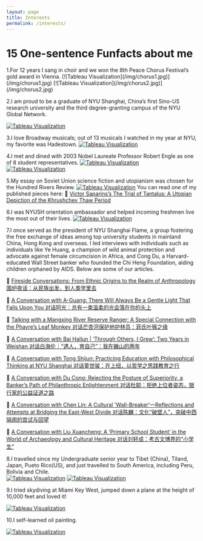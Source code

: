 ```yaml
---
layout: page
title: Interests
permalink: /interests/
---
```


<h1 id="project_overview">15 One-sentence Funfacts about me</h1>
1.For 12 years I sang in choir and we won the 8th Peace Chorus Festival’s gold award in Vienna.
[![Tableau Visualization](/img/chorus1.jpg)](/img/chorus1.jpg)
[![Tableau Visualization](/img/chorus2.jpg)](/img/chorus2.jpg)

2.I am proud to be a graduate of NYU Shanghai, China’s first Sino-US research university and the third degree-granting campus of the NYU Global Network.

[![Tableau Visualization](/img/graduate2.JPG)](/img/graduate2.JPG)

3.I love Broadway musicals; out of 13 musicals I watched in my year at NYU, my favorite was Hadestown.
[![Tableau Visualization](/img/hadestown.jpg)](/img/hadestown.jpg)

4.I met and dined with 2003 Nobel Laureate Professor Robert Engle as one of 8 student representatives.
[![Tableau Visualization](/img/Engle1.jpeg)](/img/Engle1.jpeg)
[![Tableau Visualization](/img/Engle2.jpeg)](/img/Engle2.jpeg)

5.My essay on Soviet Union science fiction and utopianism was chosen for the Hundred Rivers Review.
[![Tableau Visualization](/img/hundredriver.png)](/img/hundredriver.png)
You can read one of my published pieces here:
🔗 [Victor Saparins’s The Trial of Tantalus: A Utopian Depiction of the Khrushchev Thaw Period](https://www.hundredriver.org/victor-saparins-the-trial-of-tantalus-a-utopian-depiction-of-the-khrushchev-thaw-period/)

6.I was NYUSH orientation ambassador and helped incoming freshmen live the most out of their lives.
[![Tableau Visualization](/img/orientation.jpeg)](/img/orientation.jpeg)

7.I once served as the president of NYU Shanghai Flame, a group fostering the free exchange of ideas among top university students in mainland China, Hong Kong and overseas. I led interviews with individuals such as individuals like Ye Huang, a champion of wild animal protection and advocate against female circumcision in Africa, and Cong Du, a Harvard-educated Wall Street banker who founded the Chi Heng Foundation, aiding children orphaned by AIDS.
Below are some of our articles.

🔗 [Fireside Conversations: From Ethnic Origins to the Realm of Anthropology 围炉夜话：从民族出发，到人类学里去](https://mp.weixin.qq.com/s/TSkmUR9fSNa1-gWUfQC0Lw)

🔗 [A Conversation with A-Guang: There Will Always Be a Gentle Light That Falls Upon You 对话阿光：总有一束温柔的光会落在你的头上](https://mp.weixin.qq.com/s/dt-fzvz1dZf9IjJuNjEKqw)

🔗 [Talking with a Mangxing River Reserve Ranger: A Special Connection with the Phayre’s Leaf Monkey 对话芒杏河保护地护林员：菲氏叶猴之缘](https://mp.weixin.qq.com/s/p64wtnz1N00JjMheC15ZVA)

🔗 [A Conversation with Bai Hailun | ‘Through Others, I Grew’: Two Years in Weishan 对话白海伦｜“遇人，育自己”：我在巍山的两年](https://mp.weixin.qq.com/s/ihKInvK4zG3F-muaceE-3A)


🔗 [A Conversation with Tong Shijun: Practicing Education with Philosophical Thinking at NYU Shanghai 对话童世骏：在上纽，以哲学之思践教育之行](https://mp.weixin.qq.com/s/NZPrKpbW4ZPEwJtCK5SklA)

🔗 [A Conversation with Du Cong: Rejecting the Posture of Superiority, a Banker’s Path of Philanthropic Enlightenment 对话杜聪：拒绝上位者姿态，银行家的公益证道之路](https://mp.weixin.qq.com/s/uBZTh8-QZxsK5OT_ClP-Sg)

🔗 [A Conversation with Chen Lin: A Cultural 'Wall-Breaker'—Reflections and Attempts at Bridging the East-West Divide 对话陈麟：文化“破壁人”，突破中西隔阂的尝试与回望](https://mp.weixin.qq.com/s/z7TGr0zDKAdhpDMFovXVrA)

🔗 [A Conversation with Liu Xuancheng: A ‘Primary School Student’ in the World of Archaeology and Cultural Heritage 对话刘轩成：考古文博界的“小学生”](https://mp.weixin.qq.com/s/koTxkCeL1Lr34RhW5TjIiQ)

8.I travelled since my Undergraduate senior year to Tibet (China), Tiland, Japan, Pueto Rico(US), and just travelled to South America, including Peru, Bolivia and Chile.\
[![Tableau Visualization](/img/tibet.jpeg)](/img/tibet.jpeg)
[![Tableau Visualization](/img/peru.jpeg)](/img/peru.jpeg)

9.I tried skydiving at Miami Key West, jumped down a plane at the height of 10,000 feet and loved it!

[![Tableau Visualization](/img/skydive1.jpeg)](/img/skydive1.jpeg)

10.I self-learned oil painting.

[![Tableau Visualization](/img/oilpaint1.png)](/img/oilpaint1.png)
